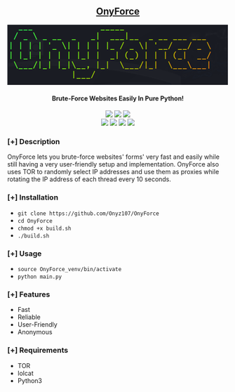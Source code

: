 <h2 align="center"><u>OnyForce</u></h2>

![Brute-Force Websites Easily In Pure Python!](https://raw.githubusercontent.com/Onyz107/OnyForce/master/img/image.png?token=GHSAT0AAAAAACPLDTBCLTYI647PUH3FOSFOZP2ZLWQ)
<h4 align="center"> Brute-Force Websites Easily In Pure Python! </h4>

<p align="center">
    <img src="https://img.shields.io/github/stars/Onyz107/OnyForce?style=for-the-badge&color=orange">
    <img src="https://img.shields.io/github/license/Onyz107/OnyForce?style=for-the-badge&color=blue">
    <img src="https://img.shields.io/github/issues/Onyz107/OnyForce?style=for-the-badge&color=red">
<br>
    <img src="https://img.shields.io/badge/Author-Zeid Asseh-magenta?style=flat-square">
    <img src="https://img.shields.io/badge/Maintained-Yes-cyan?style=flat-square">
    <img src="https://img.shields.io/badge/Made%20In-Türkiye-green?style=flat-square">
    <img src="https://img.shields.io/badge/Written%20In-Python-blue?style=flat-square">
</p>

### [+] Description
OnyForce lets you brute-force websites' forms' very fast and easily while still having a very user-friendly setup and implementation. OnyForce also uses TOR to randomly select IP addresses and use them as proxies while rotating the IP address of each thread every 10 seconds.

### [+] Installation
 - `git clone https://github.com/Onyz107/OnyForce`
 - `cd OnyForce`
 - `chmod +x build.sh`
 - `./build.sh`

### [+] Usage
 - `source OnyForce_venv/bin/activate`
 - `python main.py`

### [+] Features
 - Fast
 - Reliable
 - User-Friendly
 - Anonymous

### [+] Requirements
 - TOR
 - lolcat
 - Python3

